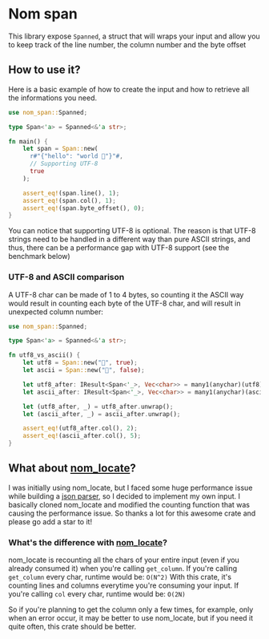 # Nom span

This library expose `Spanned`, a struct that will wraps your input and allow you to keep track of the line number, the column number and the byte offset

## How to use it?

Here is a basic example of how to create the input and how to retrieve all the informations you need.

```rust
use nom_span::Spanned;

type Span<'a> = Spanned<&'a str>;

fn main() {
    let span = Span::new(
      r#"{"hello": "world 🙌"}"#,
      // Supporting UTF-8
      true
    );

    assert_eq!(span.line(), 1);
    assert_eq!(span.col(), 1);
    assert_eq!(span.byte_offset(), 0);
}
```

You can notice that supporting UTF-8 is optional. The reason is that UTF-8 strings need to be handled in a different way than pure ASCII strings, and thus, there can be a performance gap with UTF-8 support (see the benchmark below)

### UTF-8 and ASCII comparison

A UTF-8 char can be made of 1 to 4 bytes, so counting it the ASCII way would result in counting each byte of the UTF-8 char, and will result in unexpected column number:

```rust
use nom_span::Spanned;

type Span<'a> = Spanned<&'a str>;

fn utf8_vs_ascii() {
    let utf8 = Span::new("🙌", true);
    let ascii = Span::new("🙌", false);

    let utf8_after: IResult<Span<'_>, Vec<char>> = many1(anychar)(utf8);
    let ascii_after: IResult<Span<'_>, Vec<char>> = many1(anychar)(ascii);

    let (utf8_after, _) = utf8_after.unwrap();
    let (ascii_after, _) = ascii_after.unwrap();

    assert_eq!(utf8_after.col(), 2);
    assert_eq!(ascii_after.col(), 5);
}

```

## What about [nom_locate](https://github.com/fflorent/nom_locate)?

I was initially using nom_locate, but I faced some huge performance issue while building a [json parser](https://github.com/julesguesnon/spanned-json-parser), so I decided to implement my own input. I basically cloned nom_locate and modified the counting function that was causing the performance issue. So thanks a lot for this awesome crate and please go add a star to it!

### What's the difference with [nom_locate](https://github.com/fflorent/nom_locate)?

nom_locate is recounting all the chars of your entire input (even if you already consumed it) when you're calling `get_column`. If you're calling `get_column` every char, runtime would be: `O(N^2)`
With this crate, it's counting lines and columns everytime you're consuming your input. If you're calling `col` every char, runtime would be: `O(2N)`

So if you're planning to get the column only a few times, for example, only when an error occur, it may be better to use nom_locate, but if you need it quite often, this crate should be better.
